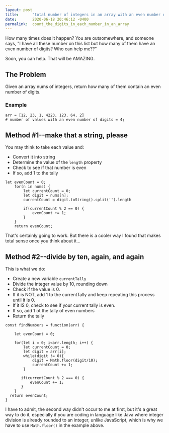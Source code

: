 ```yaml
---
layout: post
title:      "total number of integers in an array with an even number of digits WOO!"
date:       2020-06-18 20:46:12 -0400
permalink:  count_the_digits_in_each_number_in_an_array
---
```



How many times does it happen? You are outsomewhere, and someone says, "I have all these number on this list but how many of them have an even number of digits? Who can help me??"

Soon, you can help. That will be AMAZING.

## The Problem

Given an array nums of integers, return how many of them contain an even number of digits.
 

### Example
```
arr = [12, 23, 1, 4223, 123, 64, 2]
# number of values with an even number of digits = 4; 
```

## Method #1--make that a string, please

You may think to take each value and:
* Convert it into string
* Determine the value of the `length` property
*  Check to see if that number is even
*  If so, add 1 to the tally


```
let evenCount = 0;
    for(n in nums) {
        let currentCount = 0;
        let digit = nums[n]; 
        currentCount = digit.toString().split('').length
        
        if(currentCount % 2 == 0) {
            evenCount += 1; 
        }
    }
    return evenCount;
```

That's certainly going to work. But there is a cooler way I found that makes total sense once you think about it...


## Method #2--divide by ten, again, and again
This is what we do:
* Create a new variable `currentTally`
* Divide the integer value by 10, rounding down
* Check if the value is 0. 
* If it is NOT, add 1 to the currentTally and keep repeating this process until it is 0.
* If it IS 0, check to see if your current tally is even.
* If so, add 1 ot the tally of even numbers
* Return the tally

```
const findNumbers = function(arr) {

    let evenCount = 0;
		
    for(let i = 0; i<arr.length; i++) {
        let currentCount = 0;
        let digit = arr[i];
        while(digit != 0){
            digit = Math.floor(digit/10);
            currentCount += 1;
        } 
        
       if(currentCount % 2 === 0) {
           evenCount += 1;
       }
    }
  return evenCount;
}
```

I have to admit, the second way didn't occur to me at first, but it's a great way to do it, especially if you are coding in language like Java where integer division is already rounded to an integer, unlike JavaScript, which is why we have to use `Math.floor()` in the example above.

